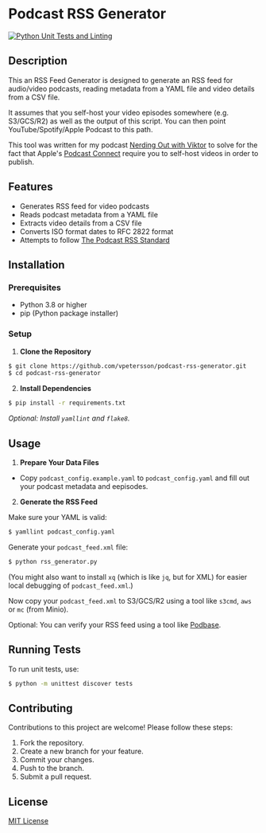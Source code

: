 # Podcast RSS Generator

[![Python Unit Tests and Linting](https://github.com/vpetersson/podcast-rss-generator/actions/workflows/python-tests.yml/badge.svg)](https://github.com/vpetersson/podcast-rss-generator/actions/workflows/python-tests.yml)

## Description

This an RSS Feed Generator is designed to generate an RSS feed for audio/video podcasts, reading metadata from a YAML file and video details from a CSV file.

It assumes that you self-host your video episodes somewhere (e.g. S3/GCS/R2) as well as the output of this script. You can then point YouTube/Spotify/Apple Podcast to this path.

This tool was written for my podcast [Nerding Out with Viktor](https://blog.viktorpetersson.com/nerding-out-with-viktor/) to solve for the fact that Apple's [Podcast Connect](https://podcastsconnect.apple.com) require you to self-host videos in order to publish.

## Features

- Generates RSS feed for video podcasts
- Reads podcast metadata from a YAML file
- Extracts video details from a CSV file
- Converts ISO format dates to RFC 2822 format
- Attempts to follow [The Podcast RSS Standard](https://github.com/Podcast-Standards-Project/PSP-1-Podcast-RSS-Specification)

## Installation

### Prerequisites

- Python 3.8 or higher
- pip (Python package installer)

### Setup

1. **Clone the Repository**

```bash
$ git clone https://github.com/vpetersson/podcast-rss-generator.git
$ cd podcast-rss-generator
```

2. **Install Dependencies**

```bash
$ pip install -r requirements.txt
```

*Optional: Install `yamllint` and `flake8`.*

## Usage

1. **Prepare Your Data Files**

- Copy `podcast_config.example.yaml` to `podcast_config.yaml` and fill out your podcast metadata and eepisodes.

2. **Generate the RSS Feed**

Make sure your YAML is valid:

```bash
$ yamllint podcast_config.yaml
```

Generate your `podcast_feed.xml` file:

```bash
$ python rss_generator.py
```

(You might also want to install `xq` (which is like `jq`, but for XML) for easier local debugging of `podcast_feed.xml`.)

Now copy your `podcast_feed.xml` to S3/GCS/R2 using a tool like `s3cmd`, `aws` or `mc` (from Minio).

Optional: You can verify your RSS feed using a tool like [Podbase](https://podba.se/validate/).

## Running Tests

To run unit tests, use:

```bash
$ python -m unittest discover tests
```

## Contributing

Contributions to this project are welcome! Please follow these steps:
1. Fork the repository.
2. Create a new branch for your feature.
3. Commit your changes.
4. Push to the branch.
5. Submit a pull request.

## License

[MIT License](LICENSE)